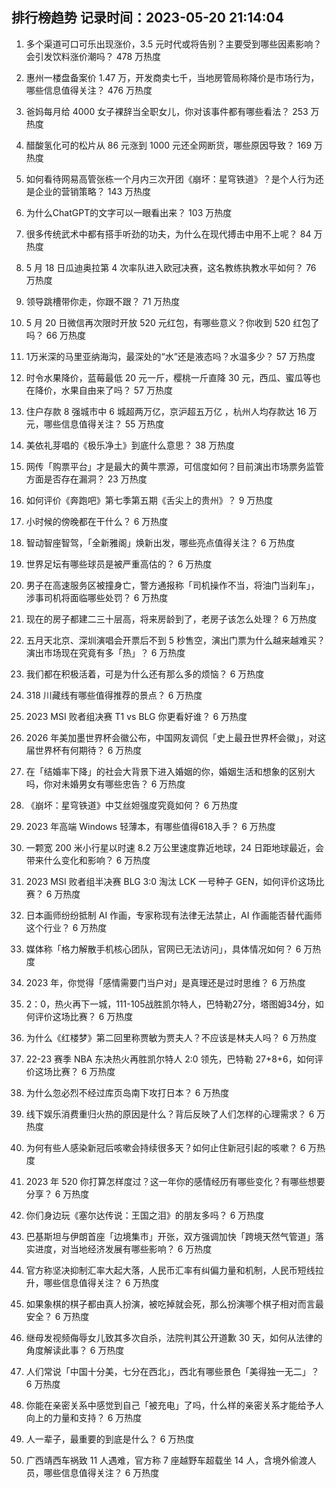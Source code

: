 
## 排行榜趋势 记录时间：2023-05-20 21:14:04
  
  1. 多个渠道可口可乐出现涨价，3.5 元时代或将告别？主要受到哪些因素影响？会引发饮料涨价潮吗？ 478 万热度
    
  2. 惠州一楼盘备案价 1.47 万，开发商卖七千，当地房管局称降价是市场行为，哪些信息值得关注？ 476 万热度
    
  3. 爸妈每月给 4000 女子裸辞当全职女儿，你对该事件都有哪些看法？ 253 万热度
    
  4. 醋酸氢化可的松片从 86 元涨到 1000 元还全网断货，哪些原因导致？ 169 万热度
    
  5. 如何看待网易高管张栋一个月内三次开团《崩坏：星穹铁道》？是个人行为还是企业的营销策略？ 143 万热度
    
  6. 为什么ChatGPT的文字可以一眼看出来？ 103 万热度
    
  7. 很多传统武术中都有搭手听劲的功夫，为什么在现代搏击中用不上呢？ 84 万热度
    
  8. 5 月 18 日瓜迪奥拉第 4 次率队进入欧冠决赛，这名教练执教水平如何？ 76 万热度
    
  9. 领导跳槽带你走，你跟不跟？ 71 万热度
    
  10. 5 月 20 日微信再次限时开放 520 元红包，有哪些意义？你收到 520 红包了吗？ 66 万热度
    
  11. 1万米深的马里亚纳海沟，最深处的“水”还是液态吗？水温多少？ 57 万热度
    
  12. 时令水果降价，蓝莓最低 20 元一斤，樱桃一斤直降 30 元，西瓜、蜜瓜等也在降价，水果自由来了吗？ 57 万热度
    
  13. 住户存款 8 强城市中 6 城超两万亿，京沪超五万亿 ，杭州人均存款达 16 万元，哪些信息值得关注？ 55 万热度
    
  14. 美依礼芽唱的《极乐净土》到底什么意思？ 38 万热度
    
  15. 网传「购票平台」才是最大的黄牛票源，可信度如何？目前演出市场票务监管方面是否存在漏洞？ 23 万热度
    
  16. 如何评价《奔跑吧》第七季第五期《舌尖上的贵州》？ 9 万热度
    
  17. 小时候的傍晚都在干什么？ 6 万热度
    
  18. 智动智座智驾，「全新雅阁」焕新出发，哪些亮点值得关注？ 6 万热度
    
  19. 世界足坛有哪些球员是被严重高估的？ 6 万热度
    
  20. 男子在高速服务区被撞身亡，警方通报称「司机操作不当，将油门当刹车」，涉事司机将面临哪些处罚？ 6 万热度
    
  21. 现在的房子都建二三十层高，将来房龄到了，老房子该怎么处理？ 6 万热度
    
  22. 五月天北京、深圳演唱会开票后不到 5 秒售空，演出门票为什么越来越难买？演出市场现在究竟有多「热」？ 6 万热度
    
  23. 我们都在积极活着，可是为什么还有那么多的烦恼？ 6 万热度
    
  24. 318 川藏线有哪些值得推荐的景点？ 6 万热度
    
  25. 2023 MSI 败者组决赛 T1 vs BLG 你更看好谁？ 6 万热度
    
  26. 2026 年美加墨世界杯会徽公布，中国网友调侃「史上最丑世界杯会徽」，对这届世界杯有何期待？ 6 万热度
    
  27. 在「结婚率下降」的社会大背景下进入婚姻的你，婚姻生活和想象的区别大吗，你对未婚男女有哪些忠告？ 6 万热度
    
  28. 《崩坏：星穹铁道》中艾丝妲强度究竟如何？ 6 万热度
    
  29. 2023 年高端 Windows 轻薄本，有哪些值得618入手？ 6 万热度
    
  30. 一颗宽 200 米小行星以时速 8.2 万公里速度靠近地球，24 日距地球最近，会带来什么变化和影响？ 6 万热度
    
  31. 2023  MSI 败者组半决赛 BLG 3:0 淘汰 LCK 一号种子 GEN，如何评价这场比赛？ 6 万热度
    
  32. 日本画师纷纷抵制 AI 作画，专家称现有法律无法禁止，AI 作画能否替代画师这个行业？ 6 万热度
    
  33. 媒体称「格力解散手机核心团队，官网已无法访问」，具体情况如何？ 6 万热度
    
  34. 2023 年，你觉得「感情需要门当户对」是真理还是过时思维？ 6 万热度
    
  35. 2：0，热火再下一城，111-105战胜凯尔特人，巴特勒27分，塔图姆34分，如何评价这场比赛？ 6 万热度
    
  36. 为什么《红楼梦》第二回里称贾敏为贾夫人？不应该是林夫人吗？ 6 万热度
    
  37. 22-23 赛季 NBA 东决热火再胜凯尔特人 2:0 领先，巴特勒 27+8+6，如何评价这场比赛？ 6 万热度
    
  38. 为什么忽必烈不经过库页岛南下攻打日本？ 6 万热度
    
  39. 线下娱乐消费重归火热的原因是什么？背后反映了人们怎样的心理需求？ 6 万热度
    
  40. 为何有些人感染新冠后咳嗽会持续很多天？如何止住新冠引起的咳嗽？ 6 万热度
    
  41. 2023 年 520 你打算怎样度过？这一年你的感情经历有哪些变化？有哪些想要分享？ 6 万热度
    
  42. 你们身边玩《塞尔达传说：王国之泪》的朋友多吗？ 6 万热度
    
  43. 巴基斯坦与伊朗首座「边境集市」开张，双方强调加快「跨境天然气管道」落实进度，对当地经济发展有哪些影响？ 6 万热度
    
  44. 官方称坚决抑制汇率大起大落，人民币汇率有纠偏力量和机制，人民币短线拉升，哪些信息值得关注？ 6 万热度
    
  45. 如果象棋的棋子都由真人扮演，被吃掉就会死，那么扮演哪个棋子相对而言最安全？ 6 万热度
    
  46. 继母发视频侮辱女儿致其多次自杀，法院判其公开道歉 30 天，如何从法律的角度解读此事？ 6 万热度
    
  47. 人们常说「中国十分美，七分在西北」，西北有哪些景色「美得独一无二」？ 6 万热度
    
  48. 你能在亲密关系中感觉到自己「被充电」了吗，什么样的亲密关系才能给予人向上的力量和支持？ 6 万热度
    
  49. 人一辈子，最重要的到底是什么？ 6 万热度
    
  50. 广西靖西车祸致 11 人遇难，官方称 7 座越野车超载坐 14 人，含境外偷渡人员，哪些信息值得关注？ 6 万热度
    
